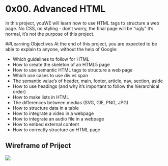 # 0x00. Advanced HTML


In this project, youWE will learn how to use HTML tags to structure a web page. No CSS, no styling - don’t worry, the final page will be “ugly” it’s normal, it’s not the purpose of this project.


##Learning Objectives
At the end of this project, you are expected to be able to explain to anyone, without the help of Google:

- Which guidelines to follow for HTML
- How to create the skeleton of an HTML5 page
- How to use semantic HTML tags to structure a web page
- Which use cases to use div vs span
- The semantic value’s of header, main, footer, article, nav, section, aside
- How to use headings (and why it’s important to follow the hierarchical order)
- How to make lists in HTML
- The differences between medias (SVG, GIF, PNG, JPG)
- How to structure data in a table
- How to integrate a video in a webpage
- How to integrate an audio file in a webpage
- How to embed external content
- How to correctly structure an HTML page

## Wireframe of Priject

![](https://holbertonintranet.s3.amazonaws.com/uploads/medias/2020/4/3e4f9e2b3cb73d1768229e086f5da35337be5c6c.png?X-Amz-Algorithm=AWS4-HMAC-SHA256&X-Amz-Credential=AKIARDDGGGOUWMNL5ANN%2F20210416%2Fus-east-1%2Fs3%2Faws4_request&X-Amz-Date=20210416T132608Z&X-Amz-Expires=86400&X-Amz-SignedHeaders=host&X-Amz-Signature=c6de45a2eb57e2c2dac02b8eaf3ec1ebd1569ad6ccfb08d612a04376c795a157)
